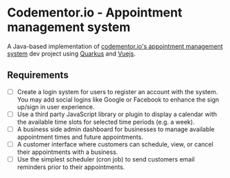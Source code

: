 # Codementor.io - Appointment management system
A Java-based implementation of [codementor.io's appointment management system](https://www.codementor.io/projects/web/appointment-management-system-compu19a0t) dev project
using [Quarkus](https://quarkus.io/) and  [Vuejs](https://vuejs.org/).

## Requirements

- [ ] Create a login system for users to register an account with the system. You may add social logins like Google or 
  Facebook to enhance the sign up/sign in user experience.
- [ ] Use a third party JavaScript library or plugin to display a calendar with the available time slots for selected 
  time periods (e.g. a week).
- [ ] A business side admin dashboard for businesses to manage available appointment times and future appointments.
- [ ] A customer interface where customers can schedule, view, or cancel their appointments with a business.
- [ ] Use the simplest scheduler (cron job) to send customers email reminders prior to their appointments.